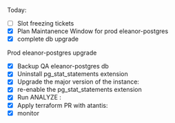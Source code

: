 Today:
  - [ ] Slot freezing tickets
  - [x] Plan Maintanence Window for prod eleanor-postgres
  - [x] complete db upgrade

Prod eleanor-postgres upgrade
  - [x] Backup QA eleanor-postgres db
  - [x] Uninstall pg_stat_statements extension
  - [x] Upgrade the major version of the instance:
  - [x] re-enable the pg_stat_statements extension
  - [x] Run ANALYZE :
  - [x] Apply terraform PR with atantis:
  - [x] monitor
